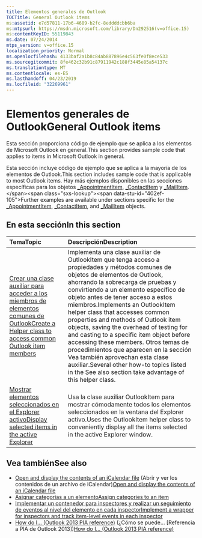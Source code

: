 ```yaml
---
title: Elementos generales de Outlook
TOCTitle: General Outlook items
ms:assetid: e7d57811-17b6-4689-b2fc-8eddddcbb6ba
ms:mtpsurl: https://msdn.microsoft.com/library/Dn292516(v=office.15)
ms:contentKeyID: 55119843
ms.date: 07/24/2014
mtps_version: v=office.15
localization_priority: Normal
ms.openlocfilehash: 4133baf2a1b8c84ab887896e4c563fe0f8ece533
ms.sourcegitcommit: 8fe462c32b91c87911942c188f3445e85a54137c
ms.translationtype: MT
ms.contentlocale: es-ES
ms.lasthandoff: 04/23/2019
ms.locfileid: "32269961"
---
```

# <a name="general-outlook-items"></a><span data-ttu-id="402ef-102">Elementos generales de Outlook</span><span class="sxs-lookup"><span data-stu-id="402ef-102">General Outlook items</span></span>

<span data-ttu-id="402ef-103">Esta sección proporciona código de ejemplo que se aplica a los elementos de Microsoft Outlook en general.</span><span class="sxs-lookup"><span data-stu-id="402ef-103">This section provides sample code that applies to items in Microsoft Outlook in general.</span></span>

<span data-ttu-id="402ef-104">Esta sección incluye código de ejemplo que se aplica a la mayoría de los elementos de Outlook.</span><span class="sxs-lookup"><span data-stu-id="402ef-104">This section includes sample code that is applicable to most Outlook items.</span></span> <span data-ttu-id="402ef-105">Hay más ejemplos disponibles en las secciones específicas para los objetos [\_AppointmentItem](https://msdn.microsoft.com/library/bb623692\(v=office.15\)), [\_ContactItem](https://msdn.microsoft.com/library/bb643903\(v=office.15\)) y [\_MailItem](https://msdn.microsoft.com/library/bb610623\(v=office.15\)).</span><span class="sxs-lookup"><span data-stu-id="402ef-105">Further examples are available under sections specific for the [\_AppointmentItem](https://msdn.microsoft.com/library/bb623692\(v=office.15\)), [\_ContactItem](https://msdn.microsoft.com/library/bb643903\(v=office.15\)), and [\_MailItem](https://msdn.microsoft.com/library/bb610623\(v=office.15\)) objects.</span></span>

## <a name="in-this-section"></a><span data-ttu-id="402ef-106">En esta sección</span><span class="sxs-lookup"><span data-stu-id="402ef-106">In this section</span></span>

|<span data-ttu-id="402ef-107">Tema</span><span class="sxs-lookup"><span data-stu-id="402ef-107">Topic</span></span>|<span data-ttu-id="402ef-108">Descripción</span><span class="sxs-lookup"><span data-stu-id="402ef-108">Description</span></span>|
|:----|:----------|
|[<span data-ttu-id="402ef-109">Crear una clase auxiliar para acceder a los miembros de elementos comunes de Outlook</span><span class="sxs-lookup"><span data-stu-id="402ef-109">Create a Helper class to access common Outlook item members</span></span>](how-to-create-a-helper-class-to-access-common-outlook-item-members.md) |<span data-ttu-id="402ef-110">Implementa una clase auxiliar de OutlookItem que tenga acceso a propiedades y métodos comunes de objetos de elementos de Outlook, ahorrando la sobrecarga de pruebas y convirtiendo a un elemento específico de objeto antes de tener acceso a estos miembros.</span><span class="sxs-lookup"><span data-stu-id="402ef-110">Implements an OutlookItem helper class that accesses common properties and methods of Outlook item objects, saving the overhead of testing for and casting to a specific item object before accessing these members.</span></span> <span data-ttu-id="402ef-111">Otros temas de procedimientos que aparecen en la sección Vea también aprovechan esta clase auxiliar.</span><span class="sxs-lookup"><span data-stu-id="402ef-111">Several other how-to topics listed in the See also section take advantage of this helper class.</span></span>|
|[<span data-ttu-id="402ef-112">Mostrar elementos seleccionados en el Explorer activo</span><span class="sxs-lookup"><span data-stu-id="402ef-112">Display selected items in the active Explorer</span></span>](how-to-display-selected-items-in-the-active-explorer.md)  |<span data-ttu-id="402ef-113">Usa la clase auxiliar OutlookItem para mostrar cómodamente todos los elementos seleccionados en la ventana del Explorer activo.</span><span class="sxs-lookup"><span data-stu-id="402ef-113">Uses the OutlookItem helper class to conveniently display all the items selected in the active Explorer window.</span></span>|

## <a name="see-also"></a><span data-ttu-id="402ef-114">Vea también</span><span class="sxs-lookup"><span data-stu-id="402ef-114">See also</span></span>

- <span data-ttu-id="402ef-115">[Open and display the contents of an iCalendar file](how-to-open-and-display-the-contents-of-an-icalendar-file.md) (Abrir y ver los contenidos de un archivo de iCalendar)</span><span class="sxs-lookup"><span data-stu-id="402ef-115">[Open and display the contents of an iCalendar file](how-to-open-and-display-the-contents-of-an-icalendar-file.md)</span></span>
- [<span data-ttu-id="402ef-116">Asignar categorías a un elemento</span><span class="sxs-lookup"><span data-stu-id="402ef-116">Assign categories to an item</span></span>](how-to-assign-categories-to-an-item.md)
- [<span data-ttu-id="402ef-117">Implementar un contenedor para inspectores y realizar un seguimiento de eventos al nivel del elemento en cada inspector</span><span class="sxs-lookup"><span data-stu-id="402ef-117">Implement a wrapper for inspectors and track item-level events in each inspector</span></span>](how-to-implement-a-wrapper-for-inspectors-and-track-item-level-events-in-each-inspector.md)
- <span data-ttu-id="402ef-118">[How do I... (Outlook 2013 PIA reference)](how-do-i-outlook-2013-pia-reference.md) (¿Cómo se puede... [Referencia a PIA de Outlook 2013])</span><span class="sxs-lookup"><span data-stu-id="402ef-118">[How do I... (Outlook 2013 PIA reference)](how-do-i-outlook-2013-pia-reference.md)</span></span>


